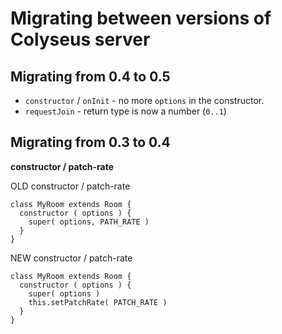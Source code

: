 Migrating between versions of Colyseus server
===

Migrating from 0.4 to 0.5
---

- `constructor` / `onInit` - no more `options` in the constructor.
- `requestJoin` - return type is now a number (`0..1`)

Migrating from 0.3 to 0.4
---

**constructor / patch-rate**

OLD constructor / patch-rate

```
class MyRoom extends Room {
  constructor ( options ) {
    super( options, PATH_RATE )
  }
}
```

NEW constructor / patch-rate

```
class MyRoom extends Room {
  constructor ( options ) {
    super( options )
    this.setPatchRate( PATCH_RATE )
  }
}
```

